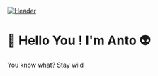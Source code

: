 [![Header](https://scontent-bru2-1.xx.fbcdn.net/v/t1.0-9/229957_10151287386349924_284726107_n.jpg?_nc_cat=101&ccb=2&_nc_sid=e3f864&_nc_ohc=f8iR7D2pi_EAX8U7rFi&_nc_ht=scontent-bru2-1.xx&oh=305f030f0a9a2a4f2cb57b2d2c267c98&oe=6040D5FF "Header")](https://some-url.dev/)

# 👋  Hello You ! I'm Anto 👽
You know what? Stay wild
